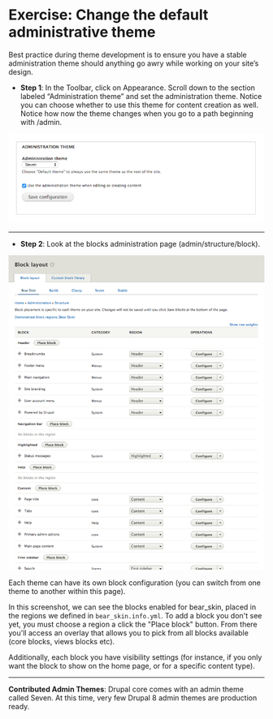 # Exercise: Change the default administrative theme

Best practice during theme development is to ensure you have a stable administration theme should anything go awry while working on your site’s design. 

* **Step 1**: In the Toolbar, click on Appearance. Scroll down to the section labeled “Administration theme” and set the administration theme.  Notice you can choose whether to use this theme for content creation as well. Notice how now the theme changes when you go to a path beginning with /admin.

![](admin-theme.png)

---

* **Step 2**: Look at the blocks administration page (admin/structure/block).

![](blocks.png)

Each theme can have its own block configuration (you can switch from one theme to another within this page).

In this screenshot, we can see the blocks enabled for bear_skin, placed in the regions we defined in ```bear_skin.info.yml```. To add a block you don't see yet, you must choose a region a click the "Place block" button. From there you'll access an overlay that allows you to pick from all blocks available (core blocks, views blocks etc). 

Additionally, each block you have visibility settings (for instance, if you only want the block to show on the home page, or for a specific content type). 

---

**Contributed Admin Themes**:
Drupal core comes with an admin theme called Seven. At this time, very few Drupal 8 admin themes are production ready. 
